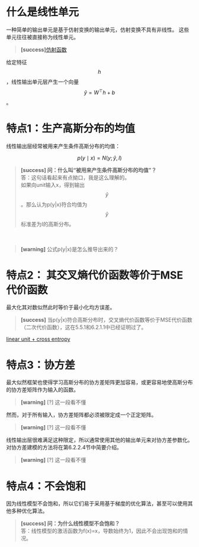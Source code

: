 # 什么是线性单元  

一种简单的输出单元是基于仿射变换的输出单元，仿射变换不具有非线性。
这些单元往往被直接称为线性单元。  
> **[success]**[仿射函数](https://windmising.gitbook.io/mathematics-basic-for-ml/gao-deng-shu-xue/function)    

给定特征$$h$$，线性输出单元层产生一个向量$$\hat{y} = W^\top h+b$$。 

# 特点1：生产高斯分布的均值  

线性输出层经常被用来产生条件高斯分布的均值：  

$$
p(y\mid x) = N(y; \hat{y}, I )
$$
> **[success] 问：什么叫“被用来产生条件高斯分布的均值”？**  
答：这句话看起来有点拗口，我是这么理解的。  
如果向unit输入x，得到输出$$\hat y$$。那么认为p(y|x)符合均值为$$\hat y$$标准差为I的高斯分布。  

　　  
> **[warning]** 公式p(y|x)是怎么推导出来的？  

# 特点2： 其交叉熵代价函数等价于MSE代价函数  

最大化其对数似然此时等价于最小化均方误差。  
> **[success]**
当p(y|x)符合高斯分布时，交叉熵代价函数等价于MSE代价函数（二次代价函数），这在5.5.1和6.2.1.1中已经证明过了。  

[linear unit + cross entropy](TODO)

# 特点3：协方差  

最大似然框架也使得学习高斯分布的协方差矩阵更加容易，或更容易地使高斯分布的协方差矩阵作为输入的函数。  
> **[warning]** [?] 这一段看不懂   

然而，对于所有输入，协方差矩阵都必须被限定成一个正定矩阵。  
> **[warning]** [?] 这一段看不懂   

线性输出层很难满足这种限定，所以通常使用其他的输出单元来对协方差参数化。
对协方差建模的方法将在第6.2.2.4节中简要介绍。  
> **[warning]** [?] 这一段看不懂   

# 特点4：不会饱和  

因为线性模型不会饱和，所以它们易于采用基于梯度的优化算法，甚至可以使用其他多种优化算法。  
> **[success] 问：为什么线性模型不会饱和？**  
答：线性模型的激活函数为f(x)=x，导数始终为1，因此不会出现饱和的情况。  

